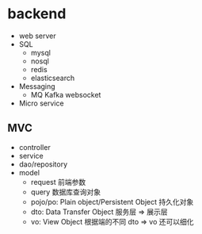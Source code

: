 # backend

- web server
- SQL
  - mysql
  - nosql
  - redis
  - elasticsearch
- Messaging
  - MQ Kafka websocket
- Micro service

## MVC

- controller
- service
- dao/repository
- model
  - request 前端参数
  - query 数据库查询对象
  - pojo/po: Plain object/Persistent Object 持久化对象
  - dto: Data Transfer Object 服务层 => 展示层
  - vo: View Object 根据端的不同 dto => vo 还可以细化